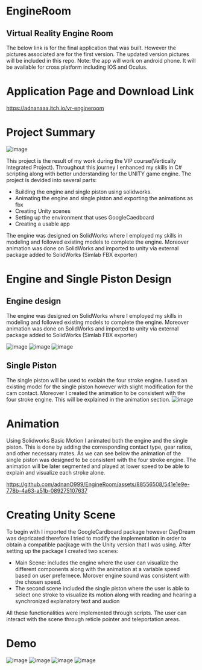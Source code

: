 # EngineRoom
## Virtual Reality Engine Room
The below link is for the final application that was built. However the pictures associated are for the first version. The updated version pictures will be included in this repo. 
Note: the app will work on android phone. It will be available for cross platform including IOS and Oculus.
# Application Page and Download Link
https://adnanaaa.itch.io/vr-engineroom


# Project Summary
![image](https://github.com/adnanO999/EngineRoom/assets/88556508/389b5428-42d2-4394-95fd-1ad5172c2bc3)

This project is the result of my work during the VIP course(Vertically Integrated Project). Throughout this journey I enhanced my skills in C# scripting along with better understanding for the UNITY game engine.
The project is devided into several parts:
* Building the engine and single piston using solidworks.
* Animating the engine and single piston and exporting the animations as fbx
* Creating Unity scenes  
* Setting up the environment that uses GoogleCaedboard
* Creating a usable app

The engine was designed on SolidWorks where I employed my skills in modeling and followed existing models to complete the engine. Moreover animation was done on SolidWorks and imported to unity via external package added to SolidWorks (Simlab FBX exporter)

# Engine and Single Piston Design 
## Engine design
The engine was designed on SolidWorks where I employed my skills in modeling and followed existing models to complete the engine. Moreover animation was done on SolidWorks and imported to unity via external package added to SolidWorks (Simlab FBX exporter)

![image](https://github.com/adnanO999/EngineRoom/assets/88556508/b5487f1e-fe58-47fd-81de-cc84d450d2d9)
![image](https://github.com/adnanO999/EngineRoom/assets/88556508/59c4f1a0-924d-4967-a96d-86b8b230f802)
![image](https://github.com/adnanO999/EngineRoom/assets/88556508/f879acfc-cc71-4b2b-9603-8d17eaf11339)

## Single Piston
The single piston will be used to exolain the four stroke engine. I used an existing model for the single piston however with slight modification for the cam contact. Moreover I created the animation to be consistent with the four stroke engine. This will be explained in the animation section.
![image](https://github.com/adnanO999/EngineRoom/assets/88556508/afdf5177-221e-4719-9714-c82cb6dd35c2)


# Animation
Using Solidworks Basic Motion I animated both the engine and the single piston. This is done by adding the corresponding contact type, gear ratios, and other necessary mates. As we can see below the animation of the single piston was designed to be consistent with the four stroke engine. The animation will be later segmented and played at lower speed to be able to explain and visualize each stroke alone.


https://github.com/adnanO999/EngineRoom/assets/88556508/541e1e9e-778b-4a63-a51b-089275107637


# Creating Unity Scene
To begin with I imported the GoogleCardboard package however DayDream was depricated therefore I tried to modify the implementation in order to obtain a compatible pacjkage with the Unity version that I was using. After setting up the package I created two scenes:
* Main Scene: includes the engine where the user can visualize the different components along with the animation at a variable speed based on user prefernece. Morover engine sound was consistent with the chosen speed.
* The second scene included the single piston where the user is able to select one stroke to visualize its motion along with reading and hearing a synchronized explanatory text and audion

All these functionalities were implemented through scripts. The user can interact with the scene through reticle pointer and teleportation areas.

# Demo
![image](https://github.com/adnanO999/EngineRoom/assets/88556508/91dfafef-fd4a-44c1-bb56-aef82c126b04)
![image](https://github.com/adnanO999/EngineRoom/assets/88556508/14a0d489-31be-4673-a78f-27876ce9e8a1)
![image](https://github.com/adnanO999/EngineRoom/assets/88556508/b05d9d71-d7c6-4847-a2a7-53581b5062cf)
![image](https://github.com/adnanO999/EngineRoom/assets/88556508/71dba423-bdcd-4dcd-8954-0f6f2f0a006f)

